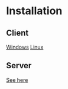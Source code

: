 # Installation

## Client
[Windows](https://github.com/Tradou/deskor/blob/windows/README.md)
[Linux](https://github.com/Tradou/deskor/blob/linux/README.md)

## Server
[See here](https://github.com/Tradou/deskor/blob/server/README.md)